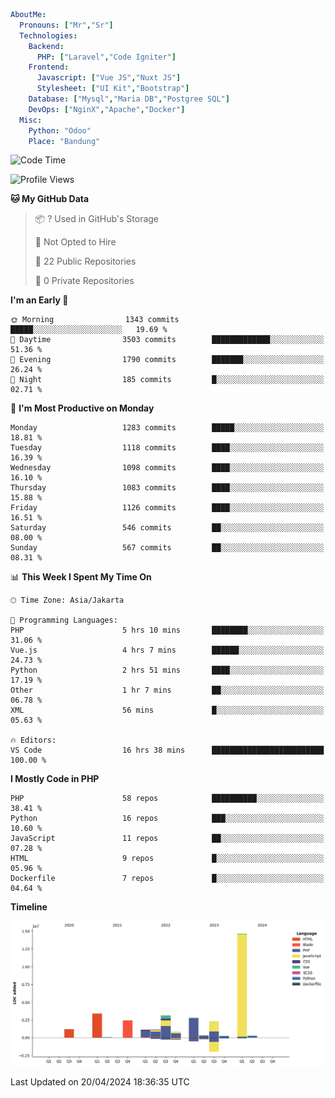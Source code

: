 ```yaml
AboutMe:
  Pronouns: ["Mr","Sr"]
  Technologies:
    Backend:
      PHP: ["Laravel","Code Igniter"]
    Frontend:
      Javascript: ["Vue JS","Nuxt JS"]
      Stylesheet: ["UI Kit","Bootstrap"]
    Database: ["Mysql","Maria DB","Postgree SQL"]
    DevOps: ["NginX","Apache","Docker"]
  Misc:
    Python: "Odoo"
    Place: "Bandung"
```

<!--START_SECTION:waka-->
![Code Time](http://img.shields.io/badge/Code%20Time-1%2C353%20hrs%2014%20mins-blue)

![Profile Views](http://img.shields.io/badge/Profile%20Views-0-blue)

**🐱 My GitHub Data** 

> 📦 ? Used in GitHub's Storage 
 > 
> 🚫 Not Opted to Hire
 > 
> 📜 22 Public Repositories 
 > 
> 🔑 0 Private Repositories 
 > 
**I'm an Early 🐤** 

```text
🌞 Morning                1343 commits        █████░░░░░░░░░░░░░░░░░░░░   19.69 % 
🌆 Daytime                3503 commits        █████████████░░░░░░░░░░░░   51.36 % 
🌃 Evening                1790 commits        ███████░░░░░░░░░░░░░░░░░░   26.24 % 
🌙 Night                  185 commits         █░░░░░░░░░░░░░░░░░░░░░░░░   02.71 % 
```
📅 **I'm Most Productive on Monday** 

```text
Monday                   1283 commits        █████░░░░░░░░░░░░░░░░░░░░   18.81 % 
Tuesday                  1118 commits        ████░░░░░░░░░░░░░░░░░░░░░   16.39 % 
Wednesday                1098 commits        ████░░░░░░░░░░░░░░░░░░░░░   16.10 % 
Thursday                 1083 commits        ████░░░░░░░░░░░░░░░░░░░░░   15.88 % 
Friday                   1126 commits        ████░░░░░░░░░░░░░░░░░░░░░   16.51 % 
Saturday                 546 commits         ██░░░░░░░░░░░░░░░░░░░░░░░   08.00 % 
Sunday                   567 commits         ██░░░░░░░░░░░░░░░░░░░░░░░   08.31 % 
```


📊 **This Week I Spent My Time On** 

```text
🕑︎ Time Zone: Asia/Jakarta

💬 Programming Languages: 
PHP                      5 hrs 10 mins       ████████░░░░░░░░░░░░░░░░░   31.06 % 
Vue.js                   4 hrs 7 mins        ██████░░░░░░░░░░░░░░░░░░░   24.73 % 
Python                   2 hrs 51 mins       ████░░░░░░░░░░░░░░░░░░░░░   17.19 % 
Other                    1 hr 7 mins         ██░░░░░░░░░░░░░░░░░░░░░░░   06.78 % 
XML                      56 mins             █░░░░░░░░░░░░░░░░░░░░░░░░   05.63 % 

🔥 Editors: 
VS Code                  16 hrs 38 mins      █████████████████████████   100.00 % 
```

**I Mostly Code in PHP** 

```text
PHP                      58 repos            ██████████░░░░░░░░░░░░░░░   38.41 % 
Python                   16 repos            ███░░░░░░░░░░░░░░░░░░░░░░   10.60 % 
JavaScript               11 repos            ██░░░░░░░░░░░░░░░░░░░░░░░   07.28 % 
HTML                     9 repos             █░░░░░░░░░░░░░░░░░░░░░░░░   05.96 % 
Dockerfile               7 repos             █░░░░░░░░░░░░░░░░░░░░░░░░   04.64 % 
```



**Timeline**

![Lines of Code chart](https://raw.githubusercontent.com/vheins/vheins/main/assets/bar_graph.png)


 Last Updated on 20/04/2024 18:36:35 UTC
<!--END_SECTION:waka-->
